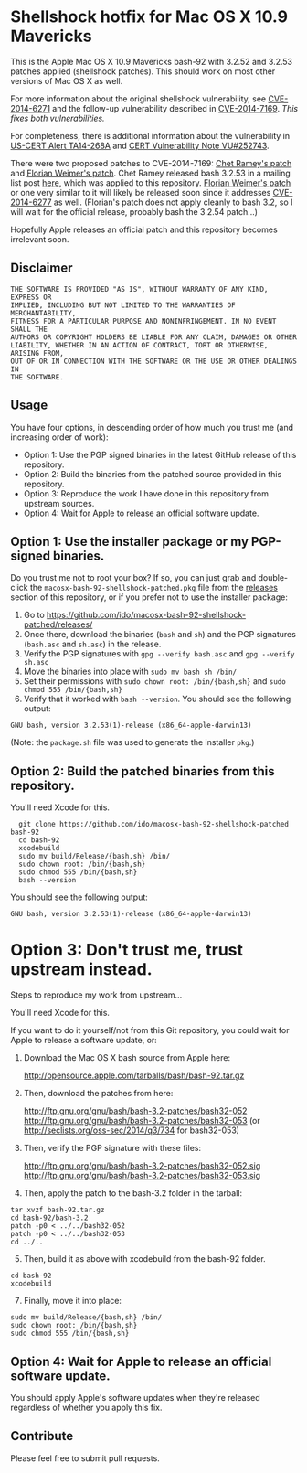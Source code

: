 Shellshock hotfix for Mac OS X 10.9 Mavericks
=============================================

This is the Apple Mac OS X 10.9 Mavericks bash-92 with 3.2.52 and 3.2.53 patches applied (shellshock patches).
This should work on most other versions of Mac OS X as well.

For more information about the original shellshock vulnerability, see [CVE-2014-6271](http://web.nvd.nist.gov/view/vuln/detail?vulnId=CVE-2014-6271) and the follow-up vulnerability described in [CVE-2014-7169](http://web.nvd.nist.gov/view/vuln/detail?vulnId=CVE-2014-7169).  *This fixes both vulnerabilities.*

For completeness, there is additional information about the vulnerability in [US-CERT Alert TA14-268A](https://www.us-cert.gov/ncas/alerts/TA14-268A) and [CERT Vulnerability Note VU#252743](http://www.kb.cert.org/vuls/id/252743).

There were two proposed patches to CVE-2014-7169: [Chet Ramey's patch](http://www.openwall.com/lists/oss-security/2014/09/25/10) and [Florian Weimer's patch](http://www.openwall.com/lists/oss-security/2014/09/25/13).  Chet Ramey released bash 3.2.53 in a mailing list post [here](http://seclists.org/oss-sec/2014/q3/734), which was applied to this repository.  [Florian Weimer's patch](http://www.openwall.com/lists/oss-security/2014/09/25/13) or one very similar to it will likely be released soon since it addresses [CVE-2014-6277](http://lcamtuf.blogspot.com/2014/09/bash-bug-apply-unofficial-patch-now.html) as well.  (Florian's patch does not apply cleanly to bash 3.2, so I will wait for the official release, probably bash the 3.2.54 patch...)

Hopefully Apple releases an official patch and this repository becomes irrelevant soon.

Disclaimer
----------

```
THE SOFTWARE IS PROVIDED "AS IS", WITHOUT WARRANTY OF ANY KIND, EXPRESS OR
IMPLIED, INCLUDING BUT NOT LIMITED TO THE WARRANTIES OF MERCHANTABILITY,
FITNESS FOR A PARTICULAR PURPOSE AND NONINFRINGEMENT. IN NO EVENT SHALL THE
AUTHORS OR COPYRIGHT HOLDERS BE LIABLE FOR ANY CLAIM, DAMAGES OR OTHER
LIABILITY, WHETHER IN AN ACTION OF CONTRACT, TORT OR OTHERWISE, ARISING FROM,
OUT OF OR IN CONNECTION WITH THE SOFTWARE OR THE USE OR OTHER DEALINGS IN
THE SOFTWARE.
```

Usage
-----

You have four options, in descending order of how much you trust me (and increasing order of work):

*   Option 1: Use the PGP signed binaries in the latest GitHub release of this repository.
*   Option 2: Build the binaries from the patched source provided in this repository.
*   Option 3: Reproduce the work I have done in this repository from upstream sources.
*   Option 4: Wait for Apple to release an official software update.

Option 1: Use the installer package or my PGP-signed binaries.
--------------------------------------------------------------

Do you trust me not to root your box?  If so, you can just grab and double-click the `macosx-bash-92-shellshock-patched.pkg` file from the [releases](https://github.com/ido/macosx-bash-92-shellshock-patched/releases/) section of this repository, or if you prefer not to use the installer package:

1. Go to https://github.com/ido/macosx-bash-92-shellshock-patched/releases/
2. Once there, download the binaries (`bash` and `sh`) and the PGP signatures (`bash.asc` and `sh.asc`) in the release.
3. Verify the PGP signatures with `gpg --verify bash.asc` and `gpg --verify sh.asc`
4. Move the binaries into place with `sudo mv bash sh /bin/`
5. Set their permissions with `sudo chown root: /bin/{bash,sh}` and `sudo chmod 555 /bin/{bash,sh}`
6. Verify that it worked with `bash --version`.  You should see the following output:
```
GNU bash, version 3.2.53(1)-release (x86_64-apple-darwin13)
```

(Note: the `package.sh` file was used to generate the installer `pkg`.)

Option 2: Build the patched binaries from this repository.
----------------------------------------------------------

You'll need Xcode for this.

```
  git clone https://github.com/ido/macosx-bash-92-shellshock-patched bash-92
  cd bash-92
  xcodebuild
  sudo mv build/Release/{bash,sh} /bin/
  sudo chown root: /bin/{bash,sh}
  sudo chmod 555 /bin/{bash,sh}
  bash --version
```
You should see the following output:
```
GNU bash, version 3.2.53(1)-release (x86_64-apple-darwin13)
```

Option 3: Don't trust me, trust upstream instead.
=================================================

Steps to reproduce my work from upstream...

You'll need Xcode for this.

If you want to do it yourself/not from this Git repository, you could wait for Apple to release a software update, or:

1.  Download the Mac OS X bash source from Apple here:

    http://opensource.apple.com/tarballs/bash/bash-92.tar.gz

2.  Then, download the patches from here:

    http://ftp.gnu.org/gnu/bash/bash-3.2-patches/bash32-052
    http://ftp.gnu.org/gnu/bash/bash-3.2-patches/bash32-053
    (or http://seclists.org/oss-sec/2014/q3/734 for bash32-053)

3.  Then, verify the PGP signature with these files:

    http://ftp.gnu.org/gnu/bash/bash-3.2-patches/bash32-052.sig
    http://ftp.gnu.org/gnu/bash/bash-3.2-patches/bash32-053.sig

4.  Then, apply the patch to the bash-3.2 folder in the tarball:

```
tar xvzf bash-92.tar.gz 
cd bash-92/bash-3.2
patch -p0 < ../../bash32-052
patch -p0 < ../../bash32-053
cd ../..
```

5.  Then, build it as above with xcodebuild from the bash-92 folder.

```
cd bash-92
xcodebuild
```

7.  Finally, move it into place:

```
sudo mv build/Release/{bash,sh} /bin/
sudo chown root: /bin/{bash,sh}
sudo chmod 555 /bin/{bash,sh}
```

Option 4: Wait for Apple to release an official software update.
----------------------------------------------------------------

You should apply Apple's software updates when they're released regardless of whether you apply this fix.


Contribute
----------

Please feel free to submit pull requests.
